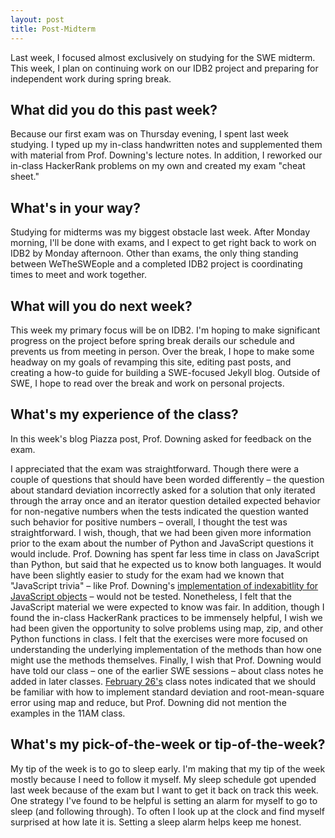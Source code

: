 ```yaml
---
layout: post
title: Post-Midterm
---
```


Last week, I focused almost exclusively on studying for the SWE midterm. This week, I plan on continuing work on our IDB2 project and preparing for independent work during spring break.

## What did you do this past week?
Because our first exam was on Thursday evening, I spent last week studying. I typed up my in-class handwritten notes and supplemented them with material from Prof. Downing's lecture notes. In addition, I reworked our in-class HackerRank problems on my own and created my exam "cheat sheet."

## What's in your way?
Studying for midterms was my biggest obstacle last week. After Monday morning, I'll be done with exams, and I expect to get right back to work on IDB2 by Monday afternoon. Other than exams, the only thing standing between WeTheSWEople and a completed IDB2 project is coordinating times to meet and work together.

## What will you do next week?
This week my primary focus will be on IDB2. I'm hoping to make significant progress on the project before spring break derails our schedule and prevents us from meeting in person. Over the break, I hope to make some headway on my goals of revamping this site, editing past posts, and creating a how-to guide for building a SWE-focused Jekyll blog. Outside of SWE, I hope to read over the break and work on personal projects.

## What's my experience of the class?
In this week's blog Piazza post, Prof. Downing asked for feedback on the exam.

I appreciated that the exam was straightforward. Though there were a couple of questions that should have been worded differently – the question about standard deviation incorrectly asked for a solution that only iterated through the array once and an iterator question detailed expected behavior for non-negative numbers when  the tests indicated the question wanted such behavior for positive numbers – overall, I thought the test was straightforward. I wish, though, that we had been given more information prior to the exam about the number of Python and JavaScript questions it would include. Prof. Downing has spent far less time in class on JavaScript than Python, but said that he expected us to know both languages. It would have been slightly easier to study for the exam had we known that "JavaScript trivia" – like Prof. Downing's [implementation of indexabitlity for JavaScript objects](https://github.com/gpdowning/cs373/blob/master/examples/RangeT.js) – would not be tested. Nonetheless, I felt that the JavaScript material we were expected to know was fair. In addition, though I found the in-class HackerRank practices to be immensely helpful, I wish we had been given the opportunity to solve problems using map, zip, and other Python functions in class. I felt that the exercises were more focused on understanding the underlying implementation of the methods than how one might use the methods themselves. Finally, I wish that Prof. Downing would have told our class – one of the earlier SWE sessions – about class notes he added in later classes. [February 26's](https://github.com/gpdowning/cs373/blob/master/notes/02-26.py) class notes indicated that we should be familiar with how to implement standard deviation and root-mean-square error using map and reduce, but Prof. Downing did not mention the examples in the 11AM class.

## What's my pick-of-the-week or tip-of-the-week?
My tip of the week is to go to sleep early. I'm making that my tip of the week mostly because I need to follow it myself. My sleep schedule got upended last week because of the exam but I want to get it back on track this week. One strategy I've found to be helpful is setting an alarm for myself to go to sleep (and following through). To often I look up at the clock and find myself surprised at how late it is. Setting a sleep alarm helps keep me honest.
